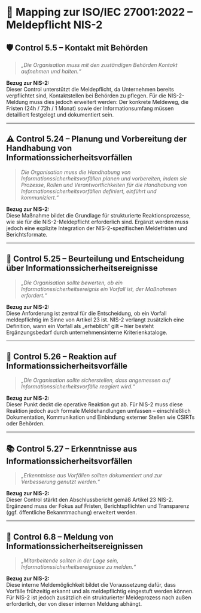 # 📌 Mapping zur ISO/IEC 27001:2022 – Meldepflicht NIS-2


## 🛡️ Control 5.5 – Kontakt mit Behörden

> *„Die  Organisation  muss  mit  den  zuständigen  Behörden  Kontakt 
aufnehmen  und  halten.“*

**Bezug zur NIS-2:**  
Dieser Control unterstützt die Meldepflicht, da Unternehmen bereits verpflichtet sind, Kontaktstellen bei Behörden zu pflegen. Für die NIS-2-Meldung muss dies jedoch erweitert werden: Der konkrete Meldeweg, die Fristen (24h / 72h / 1 Monat) sowie der Informationsumfang müssen detailliert festgelegt und dokumentiert sein.

---

## ⚠️ Control 5.24 – Planung und Vorbereitung der Handhabung von Informationssicherheitsvorfällen

> *Die  Organisation  muss  die  Handhabung  von 
Informationssicherheitsvorfällen  planen  und  vorbereiten,  indem  sie 
Prozesse,  Rollen  und  Verantwortlichkeiten  für  die  Handhabung  von 
Informationssicherheitsvorfällen  definiert,  einführt  und  kommuniziert.“*

**Bezug zur NIS-2:**  
Diese Maßnahme bildet die Grundlage für strukturierte Reaktionsprozesse, wie sie für die NIS-2-Meldepflicht erforderlich sind. Ergänzt werden muss jedoch eine explizite Integration der NIS-2-spezifischen Meldefristen und Berichtsformate.

---

## 📝 Control 5.25 – Beurteilung und Entscheidung über Informationssicherheitsereignisse

> *„Die Organisation sollte bewerten, ob ein Informationssicherheitsereignis ein Vorfall ist, der Maßnahmen erfordert.“*

**Bezug zur NIS-2:**  
Diese Anforderung ist zentral für die Entscheidung, ob ein Vorfall meldepflichtig im Sinne von Artikel 23 ist. NIS-2 verlangt zusätzlich eine Definition, wann ein Vorfall als „erheblich“ gilt – hier besteht Ergänzungsbedarf durch unternehmensinterne Kriterienkataloge.

---

## 🚨 Control 5.26 – Reaktion auf Informationssicherheitsvorfälle

> *„Die Organisation sollte sicherstellen, dass angemessen auf Informationssicherheitsvorfälle reagiert wird.“*

**Bezug zur NIS-2:**  
Dieser Punkt deckt die operative Reaktion gut ab. Für NIS-2 muss diese Reaktion jedoch auch formale Meldehandlungen umfassen – einschließlich Dokumentation, Kommunikation und Einbindung externer Stellen wie CSIRTs oder Behörden.

---

## 📚 Control 5.27 – Erkenntnisse aus Informationssicherheitsvorfällen

> *„Erkenntnisse aus Vorfällen sollten dokumentiert und zur Verbesserung genutzt werden.“*

**Bezug zur NIS-2:**  
Dieser Control stärkt den Abschlussbericht gemäß Artikel 23 NIS-2. Ergänzend muss der Fokus auf Fristen, Berichtspflichten und Transparenz (ggf. öffentliche Bekanntmachung) erweitert werden.

---

## 📣 Control 6.8 – Meldung von Informationssicherheitsereignissen

> *„Mitarbeitende sollten in der Lage sein, Informationssicherheitsereignisse zu melden.“*

**Bezug zur NIS-2:**  
Diese interne Meldemöglichkeit bildet die Voraussetzung dafür, dass Vorfälle frühzeitig erkannt und als meldepflichtig eingestuft werden können. Für NIS-2 ist jedoch zusätzlich ein strukturierter Meldeprozess nach außen erforderlich, der von dieser internen Meldung abhängt.


